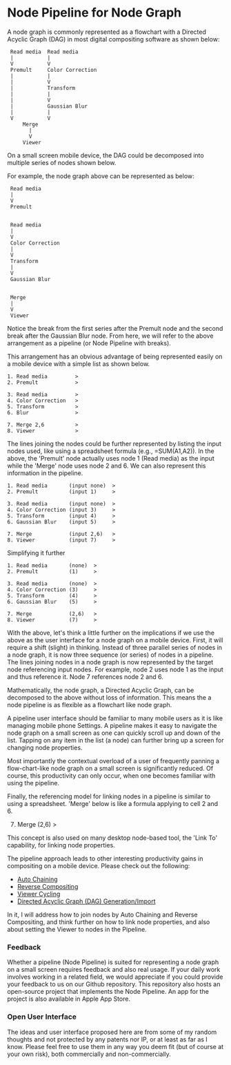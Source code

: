 # Node Pipeline for Node Graph
 
A node graph is commonly represented as a flowchart with a Directed Acyclic Graph (DAG) in most digital compositing software as shown below:
  
     Read media  Read media
     |           |     
     V           V     
     Premult     Color Correction
     |           |
     |           V
     |           Transform
     |           |
     |           V
     |           Gaussian Blur
     |           |
     V           V
         Merge
           |
           V
         Viewer
   
On a small screen mobile device, the DAG could be decomposed into multiple series of nodes shown below. 

For example, the node graph above can be represented as below:
  
     Read media
     |                
     V               
     Premult     

  
     Read media
     |              
     V             
     Color Correction
     |           
     V
     Transform
     |           
     V          
     Gaussian Blur      
     
     
     Merge
     |
     V
     Viewer
  
Notice the break from the first series after the Premult node and the second break after the Gaussian Blur node. From here, we will refer to the above arrangement as a pipeline (or Node Pipeline with breaks).

This arrangement has an obvious advantage of being represented easily on a mobile device with a simple list as shown below.
  
    1. Read media         >
    2. Premult            >
  
    3. Read media         >
    4. Color Correction   >
    5. Transform          >
    6. Blur               >
  
    7. Merge 2,6          >
    8. Viewer             >
  
The lines joining the nodes could be further represented by listing the input nodes used, like using a spreadsheet formula (e.g., =SUM(A1,A2)). In the above, the 'Premult' node actually uses node 1 (Read media) as the input while the 'Merge' node uses node 2 and 6. We can also represent this information in the pipeline.
    
    1. Read media       (input none)  >
    2. Premult          (input 1)     >
  
    3. Read media       (input none)  >
    4. Color Correction (input 3)     >
    5. Transform        (input 4)     >
    6. Gaussian Blur    (input 5)     >
  
    7. Merge            (input 2,6)   >
    8. Viewer           (input 7)     >
  
Simplifying it further
  
    1. Read media       (none)  >
    2. Premult          (1)     >
  
    3. Read media       (none)  >
    4. Color Correction (3)     >
    5. Transform        (4)     >
    6. Gaussian Blur    (5)     >
  
    7. Merge            (2,6)   >
    8. Viewer           (7)     >
  
With the above, let's think a little further on the implications if we use the above as the user interface for a node graph on a mobile device. First, it will require a shift (slight) in thinking. Instead of three parallel series of nodes in a node graph, it is now three sequence (or series) of nodes in a pipeline. The lines joining nodes in a node graph is now represented by the target node referencing input nodes. For example, node 2 uses node 1 as the input and thus reference it. Node 7 references node 2 and 6.

Mathematically, the node graph, a Directed Acyclic Graph, can be decomposed to the above without loss of information. This means the a node pipeline is as flexible as a flowchart like node graph.
  
A pipeline user interface should be familiar to many mobile users as it is like managing mobile phone Settings. A pipeline makes it easy to navigate the node graph on a small screen as one can quickly scroll up and down of the list. Tapping on any item in the list (a node) can further bring up a screen for changing node properties. 

Most importantly the contextual overload of a user of frequently panning a flow-chart-like node graph on a small screen is significantly reduced. Of course, this productivity can only occur, when one becomes familiar with using the pipeline.  

Finally, the referencing model for linking nodes in a pipeline is similar to using a spreadsheet. 'Merge' below is like a formula applying to cell 2 and 6.

 7. Merge            (2,6)   >

This concept is also used on many desktop node-based tool, the 'Link To' capability, for linking node properties.
 
The pipeline approach leads to other interesting productivity gains in compositing on a mobile device. Please check out the following:
 
  * [Auto Chaining](AutoChaining.md)
  * [Reverse Compositing](ReverseCompositing.md)
  * [Viewer Cycling](ViewerCycling.md)
  * [Directed Acyclic Graph (DAG) Generation/Import](DirectedAcyclicGraphGeneration.md)
 
In it, I will address how to join nodes by Auto Chaining and Reverse Compositing, and think further on how to link node properties, and also about setting the Viewer to nodes in the Pipeline.

### Feedback
 
Whether a pipeline (Node Pipeline) is suited for representing a node graph on a small screen requires feedback and also real usage. If your daily work involves working in a related field, we would appreciate if you could provide your feedback to us on our Github repository. This repository also hosts an open-source project that implements the Node Pipeline. An app for the project is also available in Apple App Store.

### Open User Interface

The ideas and user interface proposed here are from some of my random thoughts and not protected by any patents nor IP, or at least as far as I know. Please feel free to use them in any way you deem fit (but of course at your own risk), both commercially and non-commercially.
